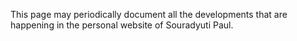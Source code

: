 This page may periodically document all the developments that are happening in the personal website of Souradyuti Paul.
